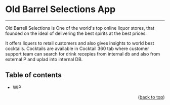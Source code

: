 # Old Barrel Selections App
- - - -
<a name="readme-top"></a>

Old Barrell Selections is One of the world's top online liquor stores, that  founded on the ideal of delivering the best spirits at the best prices.

It offers liquers to retail customers and also gives insights to world best cocktails.
Cocktails are available in Cocktail 360 tab where customer support team can search for drink recepies from internal db and also from external P and uplad into internal DB.



## Table of contents ##
* WIP


<p align="right">(<a href="#readme-top">back to top</a>)</p>



